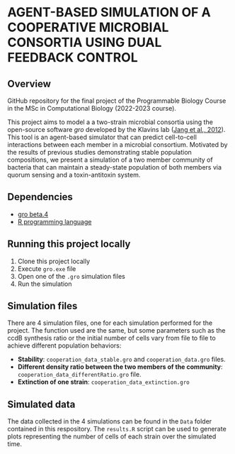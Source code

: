 # AGENT-BASED SIMULATION OF A COOPERATIVE MICROBIAL CONSORTIA USING DUAL FEEDBACK CONTROL

## Overview

GitHub repository for the final project of the Programmable Biology Course in the MSc in Computational Biology (2022-2023 course). 

This project aims to model a a two-strain microbial consortia using the open-source software *gro* developed by the Klavins lab (<a href="https://doi.org/10.1021/acssynbio.7b00003" title="gro paper">Jang et al., 2012</a>). This tool is an agent-based simulator that can predict cell-to-cell interactions between each member in a microbial consortium. Motivated by the results of previous studies demonstrating stable population compositions, we present a simulation of a two member community of bacteria that can maintain a steady-state population of both members via quorum sensing and a toxin-antitoxin system.

## Dependencies 

- <a href="http://depts.washington.edu/soslab/gro/download.php" title="gro">gro beta.4</a>
- <a href="https://cran.r-project.org/bin/windows/base/" title="gro">R programming language</a>

## Running this project locally

1. Clone this project locally
2. Execute `gro.exe` file
3. Open one of the `.gro` simulation files 
4. Run the simulation

## Simulation files

There are 4 simulation files, one for each simulation performed for the project. The function used are the same, but some parameters such as the ccdB synthesis ratio or the initial number of cells vary from file to file to achieve different population behaviors: 

- **Stability**: `cooperation_data_stable.gro` and `cooperation_data.gro` files. 
- **Different density ratio between the two members of the community**: `cooperation_data_differentRatio.gro` file.
- **Extinction of one strain**: `cooperation_data_extinction.gro`

## Simulated data

The data collected in the 4 simulations can be found in the `Data` folder contained in this respository. The `results.R` script can be used to generate plots representing the number of cells of each strain over the simulated time. 
